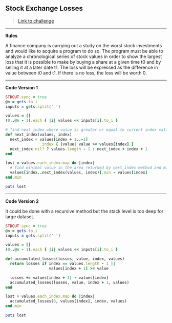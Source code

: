 ## Stock Exchange Losses

> [Link to challenge](https://www.codingame.com/ide/puzzle/stock-exchange-losses)

---

**Rules**

A finance company is carrying out a study on the worst stock investments and would like to acquire a program to do so. The program must be able to analyze a chronological series of stock values in order to show the largest loss that it is possible to make by buying a share at a given time t0 and by selling it at a later date t1. The loss will be expressed as the difference in value between t0 and t1. If there is no loss, the loss will be worth 0.

---

**Code Version 1**

```ruby
STDOUT.sync = true
@n = gets.to_i
inputs = gets.split(' ')

values = []
(0..@n - 1).each { |i| values << inputs[i].to_i }

# find next index where value is greater or equal to current index value
def next_index(values, index)
  next_index = values[index + 1..-1]
               .index { |value| value >= values[index] }
  next_index.nil? ? values.length - 1 : next_index + index + 1
end

lost = values.each_index.map do |index|
  # find minimal value in the area returned by next_index method and minus current value
  values[index..next_index(values, index)].min - values[index]
end.min

puts lost
```

---

**Code Version 2**

It could be done with a recursive method but the stack level is too deep for large dataset.

```ruby
STDOUT.sync = true
@n = gets.to_i
inputs = gets.split(' ')

values = []
(0..@n - 1).each { |i| values << inputs[i].to_i }

def accumulated_losses(losses, value, index, values)
  return losses if index == values.length - 1 ||
                   values[index + 1] >= value

  losses += values[index + 1] - values[index]
  accumulated_losses(losses, value, index + 1, values)
end

lost = values.each_index.map do |index|
  accumulated_losses(0, values[index], index, values)
end.min

puts lost
```
